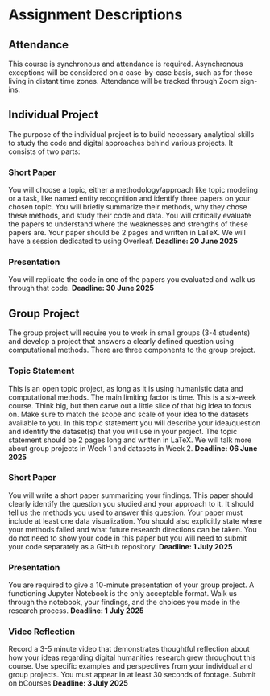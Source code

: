 # Assignment Descriptions

## Attendance

This course is synchronous and attendance is required. Asynchronous exceptions will be considered on a case-by-case basis, such as for those living in distant time zones. Attendance will be tracked through Zoom sign-ins. 

## Individual Project

The purpose of the individual project is to build necessary analytical skills to study the code and digital approaches behind various projects. It consists of two parts:

### Short Paper

You will choose a topic, either a methodology/approach like topic modeling or a task, like named entity recognition and identify three papers on your chosen topic. You will briefly summarize their methods, why they chose these methods, and study their code and data. You will critically evaluate the papers to understand where the weaknesses and strengths of these papers are. Your paper should be 2 pages and written in LaTeX. We will have a session dedicated to using Overleaf. 
**Deadline: 20 June 2025**

### Presentation
You will replicate the code in one of the papers you evaluated and walk us through that code.
**Deadline: 30 June 2025**

## Group Project

The group project will require you to work in small groups (3-4 students) and develop a project that answers a clearly defined question using computational methods. There are three components to the group project.

### Topic Statement

This is an open topic project, as long as it is using humanistic data and computational methods. The main limiting factor is time. This is a six-week course. Think big, but then carve out a little slice of that big idea to focus on. Make sure to match the scope and scale of your idea to the datasets available to you. In this topic statement you will describe your idea/question and identify the dataset(s) that you will use in your project. The topic statement should be 2 pages long and written in LaTeX. We will talk more about group projects in Week 1 and datasets in Week 2.
**Deadline: 06 June 2025**

### Short Paper

You will write a short paper summarizing your findings. This paper should clearly identify the question you studied and your approach to it. It should tell us the methods you used to answer this question. Your paper must include at least one data visualization. You should also explicitly state where your methods failed and what future research directions can be taken. You do not need to show your code in this paper but you will need to submit your code separately as a GitHub repository. 
**Deadline: 1 July 2025**

### Presentation

You are required to give a 10-minute presentation of your group project. A functioning Jupyter Notebook is the only acceptable format. Walk us through the notebook, your findings, and the choices you made in the research process. 
**Deadline: 1 July 2025**

### Video Reflection

Record a 3-5 minute video that demonstrates thoughtful reflection about how your ideas regarding digital humanities research grew throughout this course. Use specific examples and perspectives from your individual and group projects. You must appear in at least 30 seconds of footage. Submit on bCourses
**Deadline: 3 July 2025**